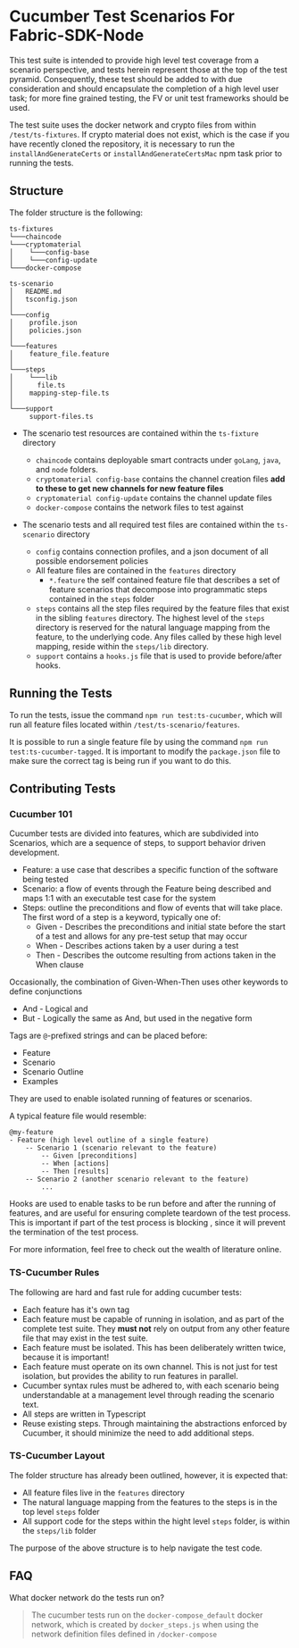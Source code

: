 # Cucumber Test Scenarios For Fabric-SDK-Node

This test suite is intended to provide high level test coverage from a scenario perspective, and tests herein represent those at the top of the test pyramid. Consequently, these test should be added to with due consideration and should encapsulate the completion of a high level user task; for more fine grained testing, the FV or unit test frameworks should be used.

The test suite uses the docker network and crypto files from within `/test/ts-fixtures`. If crypto material does not exist, which is the case if you have recently cloned the repository, it is necessary to run the `installAndGenerateCerts` or `installAndGenerateCertsMac` npm task prior to running the tests.

## Structure

The folder structure is the following:

```
ts-fixtures
└───chaincode
└───cryptomaterial
│    └───config-base
│    └───config-update
└───docker-compose

ts-scenario
│   README.md
│   tsconfig.json 
│   
└───config
│    profile.json
│    policies.json
│
└───features
│    feature_file.feature 
│   
└───steps
│    └───lib
│	   file.ts
│    mapping-step-file.ts
│
└───support
     support-files.ts

```

- The scenario test resources are contained within the `ts-fixture` directory
  - `chaincode` contains deployable smart contracts under `goLang`, `java`, and `node` folders. 
  - `cryptomaterial config-base` contains the channel creation files **add to these to get new channels for new feature files**
  - `cryptomaterial config-update` contains the channel update files
  - `docker-compose` contains the network files to test against

- The scenario tests and all required test files are contained within the `ts-scenario` directory
  - `config` contains connection profiles, and a json document of all possible endorsement policies
  - All feature files are contained in the `features` directory
    - `*.feature` the self contained feature file that describes a set of feature scenarios that decompose into programmatic steps contained in the `steps` folder
  - `steps` contains all the step files required by the feature files that exist in the sibling `features` directory. The highest level of the `steps` directory is reserved for the natural language mapping from the feature, to the underlying code. Any files called by these high level mapping, reside within the `steps/lib` directory.
  - `support` contains a `hooks.js` file that is used to provide before/after hooks.


## Running the Tests
To run the tests, issue the command `npm run test:ts-cucumber`, which will run all feature files located within `/test/ts-scenario/features`.

It is possible to run a single feature file by using the command `npm run test:ts-cucumber-tagged`. It is important to modify the `package.json` file to make sure the correct tag is being run if you want to do this.

## Contributing Tests

### Cucumber 101
Cucumber tests are divided into features, which are subdivided into Scenarios, which are a sequence of steps, to support behavior driven development. 
- Feature: a use case that describes a specific function of the software being tested
- Scenario: a flow of events through the Feature being described and maps 1:1 with an executable test case for the system
- Steps: outline the preconditions and flow of events that will take place. The first word of a step is a keyword, typically one of:
  - Given - Describes the preconditions and initial state before the start of a test and allows for any pre-test setup that may occur
  - When - Describes actions taken by a user during a test
  - Then - Describes the outcome resulting from actions taken in the When clause

Occasionally, the combination of Given-When-Then uses other keywords to define conjunctions
  - And - Logical and
  - But - Logically the same as And, but used in the negative form

Tags are `@`-prefixed strings and can be placed before:
- Feature
- Scenario
- Scenario Outline
- Examples

They are used to enable isolated running of features or scenarios.

A typical feature file would resemble:

	@my-feature
	- Feature (high level outline of a single feature)
		-- Scenario 1 (scenario relevant to the feature)
			-- Given [preconditions]
			-- When [actions]
			-- Then [results]
		-- Scenario 2 (another scenario relevant to the feature)
			...

Hooks are used to enable tasks to be run before and after the running of features, and are useful for ensuring complete teardown of the test process. This is important if part of the test process is blocking , since it will prevent the termination of the test process.

For more information, feel free to check out the wealth of literature online.

### TS-Cucumber Rules

The following are hard and fast rule for adding cucumber tests:
- Each feature has it's own tag
- Each feature must be capable of running in isolation, and as part of the complete test suite. They **must not** rely on output from any other feature file that may exist in the test suite.
- Each feature must be isolated. This has been deliberately written twice, because it is important!
- Each feature must operate on its own channel. This is not just for test isolation, but provides the ability to run features in parallel.
- Cucumber syntax rules must be adhered to, with each scenario being understandable at a management level through reading the scenario text. 
- All steps are written in Typescript
- Reuse existing steps. Through maintaining the abstractions enforced by Cucumber, it should minimize the need to add additional steps.

### TS-Cucumber Layout

The folder structure has already been outlined, however, it is expected that:
- All feature files live in the `features` directory
- The natural language mapping from the features to the steps is in the top level `steps` folder
- All support code for the steps within the hight level `steps` folder, is within the `steps/lib` folder

The purpose of the above structure is to help navigate the test code.

## FAQ

What docker network do the tests run on?
> The cucumber tests run on the `docker-compose_default` docker network, which is created by `docker_steps.js` when using the network definition files defined in `/docker-compose`
